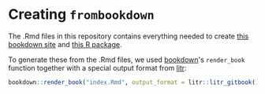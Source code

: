 # Creating `frombookdown`

<!-- badges: start -->
<!-- badges: end -->

The .Rmd files in this repository contains everything needed to create [this bookdown site](http://faculty.marshall.usc.edu/jacob-bien/frombookdown/_book/) and [this R package](https://github.com/jacobbien/frombookdown-project/frombookdown).

To generate these from the .Rmd files, we used [bookdown](https://bookdown.org/)'s `render_book` function together with a special output format from [litr](http://faculty.marshall.usc.edu/jacob-bien/litr/docs/index.html):

```r
bookdown::render_book("index.Rmd", output_format = litr::litr_gitbook())
```


